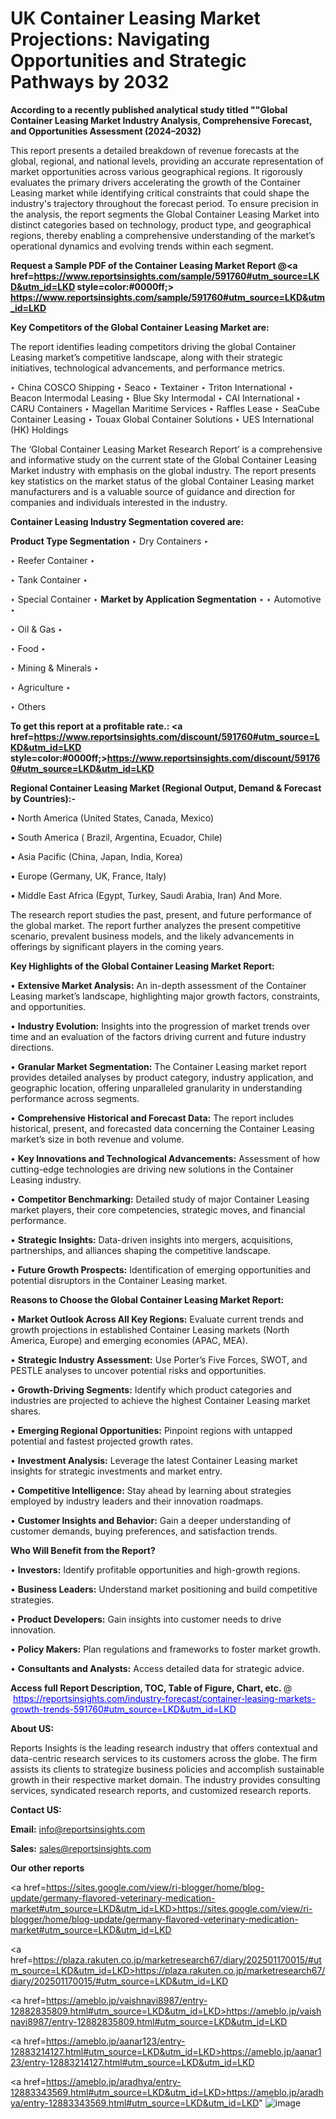 # UK Container Leasing Market Projections: Navigating Opportunities and Strategic Pathways by 2032

<strong>According to a recently published analytical study titled ""Global Container Leasing Market Industry Analysis, Comprehensive Forecast, and Opportunities Assessment (2024–2032)</strong>

This report presents a detailed breakdown of revenue forecasts at the global, regional, and national levels, providing an accurate representation of market opportunities across various geographical regions. It rigorously evaluates the primary drivers accelerating the growth of the Container Leasing market while identifying critical constraints that could shape the industry's trajectory throughout the forecast period. To ensure precision in the analysis, the report segments the Global Container Leasing Market into distinct categories based on technology, product type, and geographical regions, thereby enabling a comprehensive understanding of the market’s operational dynamics and evolving trends within each segment.

<strong>Request a Sample PDF of the Container Leasing Market Report </strong><strong>@<a href=https://www.reportsinsights.com/sample/591760#utm_source=LKD&utm_id=LKD style=color:#0000ff;> https://www.reportsinsights.com/sample/591760#utm_source=LKD&utm_id=LKD</a></strong></font>

<strong>Key Competitors of the Global Container Leasing Market are:</strong>

The report identifies leading competitors driving the global Container Leasing market’s competitive landscape, along with their strategic initiatives, technological advancements, and performance metrics.

‣ China COSCO Shipping
‣ Seaco
‣ Textainer
‣ Triton International
‣ Beacon Intermodal Leasing
‣ Blue Sky Intermodal
‣ CAI International
‣ CARU Containers
‣ Magellan Maritime Services
‣ Raffles Lease
‣ SeaCube Container Leasing
‣ Touax Global Container Solutions
‣ UES International (HK) Holdings

The ‘Global Container Leasing Market Research Report’ is a comprehensive and informative study on the current state of the Global Container Leasing Market industry with emphasis on the global industry. The report presents key statistics on the market status of the global Container Leasing market manufacturers and is a valuable source of guidance and direction for companies and individuals interested in the industry.

<strong>Container Leasing Industry Segmentation covered are:</strong>

<strong>Product Type Segmentation</strong>
‣
Dry Containers
‣ 

‣ Reefer Container
‣ 

‣ Tank Container
‣ 

‣ Special Container
‣ 
<strong>Market by Application Segmentation</strong>
‣
‣  Automotive
‣ 

‣ Oil & Gas
‣ 

‣ Food
‣ 

‣ Mining & Minerals
‣ 

‣ Agriculture
‣ 

‣ Others

<strong>To get this report at a profitable rate.: <a href=https://www.reportsinsights.com/discount/591760#utm_source=LKD&utm_id=LKD style=color:#0000ff;>https://www.reportsinsights.com/discount/591760#utm_source=LKD&utm_id=LKD</a></strong></font>

<strong>Regional Container Leasing Market (Regional Output, Demand &amp; Forecast by Countries):-</strong>

• North America (United States, Canada, Mexico)

• South America ( Brazil, Argentina, Ecuador, Chile)

• Asia Pacific (China, Japan, India, Korea)

• Europe (Germany, UK, France, Italy)

• Middle East Africa (Egypt, Turkey, Saudi Arabia, Iran) And More.

The research report studies the past, present, and future performance of the global market. The report further analyzes the present competitive scenario, prevalent business models, and the likely advancements in offerings by significant players in the coming years.

<strong>Key Highlights of the Global Container Leasing Market Report:</strong>

• <strong>Extensive Market Analysis:</strong> An in-depth assessment of the Container Leasing market’s landscape, highlighting major growth factors, constraints, and opportunities.

• <strong>Industry Evolution:</strong> Insights into the progression of market trends over time and an evaluation of the factors driving current and future industry directions.

• <strong>Granular Market Segmentation:</strong> The Container Leasing market report provides detailed analyses by product category, industry application, and geographic location, offering unparalleled granularity in understanding performance across segments.

• <strong>Comprehensive Historical and Forecast Data:</strong> The report includes historical, present, and forecasted data concerning the Container Leasing market’s size in both revenue and volume.

• <strong>Key Innovations and Technological Advancements:</strong> Assessment of how cutting-edge technologies are driving new solutions in the Container Leasing industry.

• <strong>Competitor Benchmarking:</strong> Detailed study of major Container Leasing market players, their core competencies, strategic moves, and financial performance.

• <strong>Strategic Insights:</strong> Data-driven insights into mergers, acquisitions, partnerships, and alliances shaping the competitive landscape.

• <strong>Future Growth Prospects:</strong> Identification of emerging opportunities and potential disruptors in the Container Leasing market.

<strong>Reasons to Choose the Global Container Leasing Market Report:</strong>

• <strong>Market Outlook Across All Key Regions:</strong> Evaluate current trends and growth projections in established Container Leasing markets (North America, Europe) and emerging economies (APAC, MEA).

• <strong>Strategic Industry Assessment:</strong> Use Porter’s Five Forces, SWOT, and PESTLE analyses to uncover potential risks and opportunities.

• <strong>Growth-Driving Segments:</strong> Identify which product categories and industries are projected to achieve the highest Container Leasing market shares.

• <strong>Emerging Regional Opportunities:</strong> Pinpoint regions with untapped potential and fastest projected growth rates.

• <strong>Investment Analysis:</strong> Leverage the latest Container Leasing market insights for strategic investments and market entry.

• <strong>Competitive Intelligence:</strong> Stay ahead by learning about strategies employed by industry leaders and their innovation roadmaps.

• <strong>Customer Insights and Behavior:</strong> Gain a deeper understanding of customer demands, buying preferences, and satisfaction trends.

<strong>Who Will Benefit from the Report?</strong>

• <strong>Investors:</strong> Identify profitable opportunities and high-growth regions.

• <strong>Business Leaders:</strong> Understand market positioning and build competitive strategies.

• <strong>Product Developers:</strong> Gain insights into customer needs to drive innovation.

• <strong>Policy Makers:</strong> Plan regulations and frameworks to foster market growth.

• <strong>Consultants and Analysts:</strong> Access detailed data for strategic advice.
</ul>
<strong>Access full Report Description, TOC, Table of Figure, Chart, etc. </strong>@  <a href=https://reportsinsights.com/industry-forecast/container-leasing-markets-growth-trends-591760#utm_source=LKD&utm_id=LKD style=color:#0000ff;>https://reportsinsights.com/industry-forecast/container-leasing-markets-growth-trends-591760#utm_source=LKD&utm_id=LKD</a></font>

<strong><strong>About US</strong>:</strong>

Reports Insights is the leading research industry that offers contextual and data-centric research services to its customers across the globe. The firm assists its clients to strategize business policies and accomplish sustainable growth in their respective market domain. The industry provides consulting services, syndicated research reports, and customized research reports.

<strong>Contact US:</strong>

<p class=""""><b>Email:</b> <a href=mailto:info@reportsinsights.com>info@reportsinsights.com</a></p>
<p class=""""><b>Sales:</b> <a href=mailto:sales@reportsinsights.com>sales@reportsinsights.com</a></p>

<strong>Our other reports</strong>

<a href=https://sites.google.com/view/ri-blogger/home/blog-update/germany-flavored-veterinary-medication-market#utm_source=LKD&utm_id=LKD>https://sites.google.com/view/ri-blogger/home/blog-update/germany-flavored-veterinary-medication-market#utm_source=LKD&utm_id=LKD</a>

<a href=https://plaza.rakuten.co.jp/marketresearch67/diary/202501170015/#utm_source=LKD&utm_id=LKD>https://plaza.rakuten.co.jp/marketresearch67/diary/202501170015/#utm_source=LKD&utm_id=LKD</a>

<a href=https://ameblo.jp/vaishnavi8987/entry-12882835809.html#utm_source=LKD&utm_id=LKD>https://ameblo.jp/vaishnavi8987/entry-12882835809.html#utm_source=LKD&utm_id=LKD</a>

<a href=https://ameblo.jp/aanar123/entry-12883214127.html#utm_source=LKD&utm_id=LKD>https://ameblo.jp/aanar123/entry-12883214127.html#utm_source=LKD&utm_id=LKD</a>

<a href=https://ameblo.jp/aradhya/entry-12883343569.html#utm_source=LKD&utm_id=LKD>https://ameblo.jp/aradhya/entry-12883343569.html#utm_source=LKD&utm_id=LKD</a>"
![image](https://github.com/user-attachments/assets/a189ec20-9e1d-4ba0-92c2-bf9c358ea85d)
